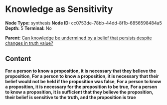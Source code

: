# Knowledge as Sensitivity

**Node Type:** synthesis
**Node ID:** cc0753de-78bb-44dd-8f1b-6856598484a5
**Depth:** 5
**Terminal:** No

**Parent:** [Can knowledge be undermined by a belief that persists despite changes in truth value?](can-knowledge-be-undermined-by-a-belief-that-persists-despite-changes-in-truth-value-antithesis-712c1f01-3c5e-4c88-b3da-eb1951d2f5c6.md)

## Content

**For a person to know a proposition, it is necessary that they believe the proposition**, **For a person to know a proposition, it is necessary that their belief would not be held if the proposition was false**, **For a person to know a proposition, it is necessary for the proposition to be true**, **For a person to know a proposition, it is sufficient that they believe the proposition, their belief is sensitive to the truth, and the proposition is true**
